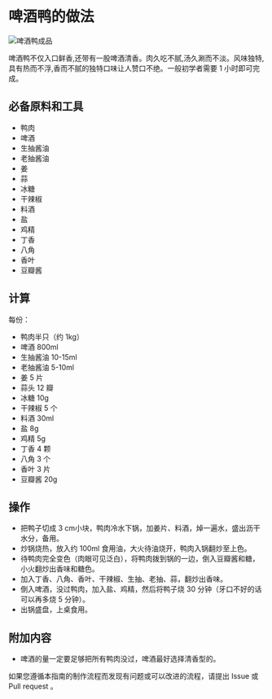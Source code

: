 # 啤酒鸭的做法

![啤酒鸭成品](./啤酒鸭.jpg)

啤酒鸭不仅入口鲜香,还带有一股啤酒清香。肉久吃不腻,汤久涮而不淡。风味独特,具有热而不浮,香而不腻的独特口味让人赞口不绝。一般初学者需要 1 小时即可完成。

## 必备原料和工具

- 鸭肉
- 啤酒
- 生抽酱油
- 老抽酱油
- 姜
- 蒜
- 冰糖
- 干辣椒
- 料酒
- 盐
- 鸡精
- 丁香
- 八角
- 香叶
- 豆瓣酱

## 计算

每份：

- 鸭肉半只（约 1kg）
- 啤酒 800ml
- 生抽酱油 10-15ml
- 老抽酱油 5-10ml
- 姜 5 片
- 蒜头 12 瓣
- 冰糖 10g
- 干辣椒 5 个
- 料酒 30ml
- 盐 8g
- 鸡精 5g
- 丁香 4 颗
- 八角 3 个
- 香叶 3 片
- 豆瓣酱 20g

## 操作

- 把鸭子切成 3 cm小块，鸭肉冷水下锅，加姜片、料酒，焯一遍水，盛出沥干水分，备用。
- 炒锅烧热，放入约 100ml 食用油，大火待油烧开，鸭肉入锅翻炒至上色。
- 待鸭肉完全变色（肉眼可见泛白），将鸭肉拨到锅的一边，倒入豆瓣酱和糖，小火翻炒出香味和糖色。
- 加入丁香、八角、香叶、干辣椒、生抽、老抽、蒜，翻炒出香味。
- 倒入啤酒，没过鸭肉，加入盐、鸡精，然后将鸭子烧 30 分钟（牙口不好的话可以再多烧 5 分钟）。
- 出锅盛盘，上桌食用。

## 附加内容

- 啤酒的量一定要足够把所有鸭肉没过，啤酒最好选择清香型的。

如果您遵循本指南的制作流程而发现有问题或可以改进的流程，请提出 Issue 或 Pull request 。
